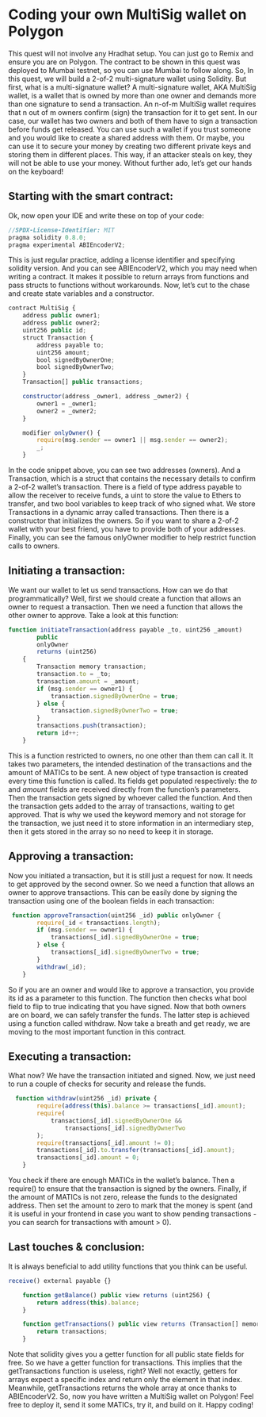 # Coding your own MultiSig wallet on Polygon
This quest will not involve any Hradhat setup. You can just go to Remix and ensure you are on Polygon. The contract to be shown in this quest was deployed to Mumbai testnet, so you can use Mumbai to follow along.
So, In this quest, we will build a 2-of-2 multi-signature wallet using Solidity. But first, what is a multi-signature wallet? A multi-signature wallet, AKA MultiSig wallet, is a wallet that is owned by more than one owner and demands more than one signature to send a transaction. An n-of-m MultiSig wallet requires that n out of m owners confirm (sign) the transaction for it to get sent. In our case, our wallet has two owners and both of them have to sign a transaction before funds get released. You can use such a wallet if you trust someone and you would like to create a shared address with them. Or maybe, you can use it to secure your money by creating two different private keys and storing them in different places. This way, if an attacker steals on key, they will not be able to use your money. Without further ado, let’s get our hands on the keyboard!

## Starting with the smart contract:
Ok, now open your IDE and write these on top of your code:

```js
//SPDX-License-Identifier: MIT
pragma solidity 0.8.0;
pragma experimental ABIEncoderV2;
```

This is just regular practice, adding a license identifier and specifying solidity version.  And you can see ABIEncoderV2, which you may need when writing a contract. It makes it possible to return arrays from functions and pass structs to functions without workarounds.
Now, let’s cut to the chase and create state variables and a constructor.

```js
contract MultiSig {
    address public owner1;
    address public owner2;
    uint256 public id;
    struct Transaction {
        address payable to;
        uint256 amount;
        bool signedByOwnerOne;
        bool signedByOwnerTwo;
    }
    Transaction[] public transactions;

    constructor(address _owner1, address _owner2) {
        owner1 = _owner1;
        owner2 = _owner2;
    }

    modifier onlyOwner() {
        require(msg.sender == owner1 || msg.sender == owner2);
        _;
    }
```

In the code snippet above, you can see two addresses (owners). And a Transaction, which is a struct that contains the necessary details to confirm a 2-of-2 wallet’s transaction. There is a field of type address payable to allow the receiver to receive funds, a uint to store the value to Ethers to transfer, and two bool variables to keep track of who signed what. We store Transactions in a dynamic array called transactions. Then there is a constructor that initializes the owners. So if you want to share a 2-of-2 wallet with your best friend, you have to provide both of your addresses. Finally, you can see the famous onlyOwner modifier to help restrict function calls to owners.

## Initiating a transaction:
We want our wallet to let us send transactions. How can we do that programmatically? Well, first we should create a function that allows an owner to request a transaction. Then we need a function that allows the other owner to approve. Take a look at this function:

```js
function initiateTransaction(address payable _to, uint256 _amount)
        public
        onlyOwner
        returns (uint256)
    {
        Transaction memory transaction;
        transaction.to = _to;
        transaction.amount = _amount;
        if (msg.sender == owner1) {
            transaction.signedByOwnerOne = true;
        } else {
            transaction.signedByOwnerTwo = true;
        }
        transactions.push(transaction);
        return id++;
    }
```

This is a function restricted to owners, no one other than them can call it. It takes two parameters, the intended destination of the transactions and the amount of MATICs to be sent. A new object of type transaction is created every time this function is called. Its fields get populated respectively: the _to_ and _amount_ fields are received directly from the function’s parameters. Then the transaction gets signed by whoever called the function. And then the transaction gets added to the array of transactions, waiting to get approved. That is why we used the keyword memory and not storage for the transaction, we just need it to store information in an intermediary step, then it gets stored in the array so no need to keep it in storage.

## Approving a transaction:
Now you initiated a transaction, but it is still just a request for now. It needs to get approved by the second owner. So we need a function that allows an owner to approve transactions. This can be easily done by signing the transaction using one of the boolean fields in each transaction:

```js
 function approveTransaction(uint256 _id) public onlyOwner {
        require(_id < transactions.length);
        if (msg.sender == owner1) {
            transactions[_id].signedByOwnerOne = true;
        } else {
            transactions[_id].signedByOwnerTwo = true;
        }
        withdraw(_id);
    }
```

So if you are an owner and would like to approve a transaction, you provide its id as a parameter to this function. The function then checks what bool field to flip to true indicating that you have signed. Now that both owners are on board, we can safely transfer the funds. The latter step is achieved using a function called withdraw. Now take a breath and get ready, we are moving to the most important function in this contract.

## Executing a transaction:
What now? We have the transaction initiated and signed. Now, we just need to run a couple of checks for security and release the funds.

```js
  function withdraw(uint256 _id) private {
        require(address(this).balance >= transactions[_id].amount);
        require(
            transactions[_id].signedByOwnerOne &&
                transactions[_id].signedByOwnerTwo
        );
        require(transactions[_id].amount != 0);
        transactions[_id].to.transfer(transactions[_id].amount);
        transactions[_id].amount = 0;
    }
```

You check if there are enough MATICs in the wallet’s balance. Then a require() to ensure that the transaction is signed by the owners. Finally, if the amount of MATICs is not zero, release the funds to the designated address. Then set the amount to zero to mark that the money is spent (and it is useful in your frontend in case you want to show pending transactions - you can search for transactions with amount > 0).

## Last touches & conclusion:
It is always beneficial to add utility functions that you think can be useful. 
```js
receive() external payable {}

    function getBalance() public view returns (uint256) {
        return address(this).balance;
    }

    function getTransactions() public view returns (Transaction[] memory) {
        return transactions;
    }
```

Note that solidity gives you a getter function for all public state fields for free. So we have a getter function for transactions. This implies that the getTransactions function is useless, right? Well not exactly, getters for arrays expect a specific index and return only the element in that index. Meanwhile, getTransactions returns the whole array at once thanks to ABIEncoderV2.
So, now you have written a MultiSig wallet on Polygon! Feel free to deploy it, send it some MATICs, try it, and build on it. Happy coding!  




